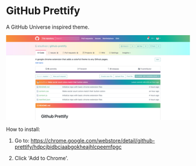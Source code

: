 # GitHub Prettify
A GitHub Universe inspired theme.

![screenshot](screenshot.png)

How to install:

1. Go to:
https://chrome.google.com/webstore/detail/github-prettify/hdpcjbidbciaabgokheajhlcpeemfpgc

2. Click 'Add to Chrome'.
